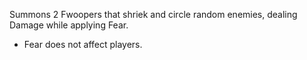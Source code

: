 Summons 2 Fwoopers that shriek and circle random enemies, dealing Damage while applying Fear.

- Fear does not affect players.
